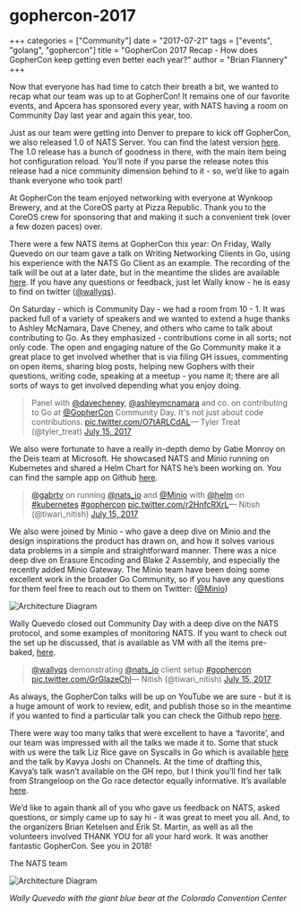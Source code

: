 # gophercon-2017

+++ categories = \["Community"\] date = "2017-07-21" tags = \["events", "golang", "gophercon"\] title = "GopherCon 2017 Recap - How does GopherCon keep getting even better each year?" author = "Brian Flannery" +++

Now that everyone has had time to catch their breath a bit, we wanted to recap what our team was up to at GopherCon! It remains one of our favorite events, and Apcera has sponsored every year, with NATS having a room on Community Day last year and again this year, too.

Just as our team were getting into Denver to prepare to kick off GopherCon, we also released 1.0 of NATS Server. You can find the latest version [here](http://nats.io/download/nats-io/gnatsd/). The 1.0 release has a bunch of goodness in there, with the main item being hot configuration reload. You’ll note if you parse the release notes this release had a nice community dimension behind to it - so, we’d like to again thank everyone who took part!

At GopherCon the team enjoyed networking with everyone at Wynkoop Brewery, and at the CoreOS party at Pizza Republic. Thank you to the CoreOS crew for sponsoring that and making it such a convenient trek \(over a few dozen paces\) over.

There were a few NATS items at GopherCon this year: On Friday, Wally Quevedo on our team gave a talk on Writing Networking Clients in Go, using his experience with the NATS Go Client as an example. The recording of the talk will be out at a later date, but in the meantime the slides are available [here](https://www.slideshare.net/nats_io/writing-networking-clients-in-go-gophercon-2017-talk). If you have any questions or feedback, just let Wally know - he is easy to find on twitter \([@wallyqs](https://twitter.com/wallyqs)\).

On Saturday - which is Community Day - we had a room from 10 - 1. It was packed full of a variety of speakers and we wanted to extend a huge thanks to Ashley McNamara, Dave Cheney, and others who came to talk about contributing to Go. As they emphasized - contributions come in all sorts; not only code. The open and engaging nature of the Go Community make it a great place to get involved whether that is via filing GH issues, commenting on open items, sharing blog posts, helping new Gophers with their questions, writing code, speaking at a meetup - you name it; there are all sorts of ways to get involved depending what you enjoy doing.

> Panel with [@davecheney](https://twitter.com/davecheney), [@ashleymcnamara](https://twitter.com/ashleymcnamara) and co. on contributing to Go at [@GopherCon](https://twitter.com/GopherCon) Community Day. It's not just about code contributions. [pic.twitter.com/O7tARLCdAL](https://t.co/O7tARLCdAL)— Tyler Treat \(@tyler\_treat\) [July 15, 2017](https://twitter.com/tyler_treat/status/886260296347566080)

We also were fortunate to have a really in-depth demo by Gabe Monroy on the Deis team at Microsoft. He showcased NATS and Minio running on Kubernetes and shared a Helm Chart for NATS he’s been working on. You can find the sample app on Github [here](https://github.com/gabrtv/gophercon-demo).

> [@gabrtv](https://twitter.com/gabrtv) on running [@nats\_io](https://twitter.com/nats_io) and [@Minio](https://twitter.com/Minio) with [@helm](https://twitter.com/helm) on [\#kubernetes](https://twitter.com/hashtag/kubernetes?src=hash) [\#gophercon](https://twitter.com/hashtag/gophercon?src=hash) [pic.twitter.com/r2HnfcRXrL](https://t.co/r2HnfcRXrL)— Nitish \(@tiwari\_nitish\) [July 15, 2017](https://twitter.com/tiwari_nitish/status/886268822939852800)

We also were joined by Minio - who gave a deep dive on Minio and the design inspirations the product has drawn on, and how it solves various data problems in a simple and straightforward manner. There was a nice deep dive on Erasure Encoding and Blake 2 Assembly, and especially the recently added Minio Gateway. The Minio team have been doing some excellent work in the broader Go Community, so if you have any questions for them feel free to reach out to them on Twitter: \([@Minio](https://twitter.com/Minio)\)

![Architecture Diagram](https://github.com/nats-io/nats-site/tree/c42c46a7c6b8669e66e28419887d2f8dd29aa502/img/blog/gophercon-2017/02.png)

Wally Quevedo closed out Community Day with a deep dive on the NATS protocol, and some examples of monitoring NATS. If you want to check out the set up he discussed, that is available as VM with all the items pre-baked, [here](https://github.com/wallyqs/nats-gophercon-community-day).

> [@wallyqs](https://twitter.com/wallyqs) demonstrating [@nats\_io](https://twitter.com/nats_io) client setup [\#gophercon](https://twitter.com/hashtag/gophercon?src=hash) [pic.twitter.com/GrGlazeChl](https://t.co/GrGlazeChl)— Nitish \(@tiwari\_nitish\) [July 15, 2017](https://twitter.com/tiwari_nitish/status/886289697072267264)

As always, the GopherCon talks will be up on YouTube we are sure - but it is a huge amount of work to review, edit, and publish those so in the meantime if you wanted to find a particular talk you can check the Github repo [here](https://github.com/gophercon/2017-talks).

There were way too many talks that were excellent to have a ‘favorite’, and our team was impressed with all the talks we made it to. Some that stuck with us were the talk Liz Rice gave on Syscalls in Go which is available [here](https://github.com/gophercon/2017-talks/tree/master/LizRice-GoProgrammersGuideToSyscalls) and the talk by Kavya Joshi on Channels. At the time of drafting this, Kavya’s talk wasn’t available on the GH repo, but I think you’ll find her talk from Strangeloop on the Go race detector equally informative. It’s available [here](https://youtu.be/5erqWdlhQLA).

We’d like to again thank all of you who gave us feedback on NATS, asked questions, or simply came up to say hi - it was great to meet you all. And, to the organizers Brian Ketelsen and Erik St. Martin, as well as all the volunteers involved THANK YOU for all your hard work. It was another fantastic GopherCon. See you in 2018!

The NATS team

![Architecture Diagram](https://github.com/nats-io/nats-site/tree/c42c46a7c6b8669e66e28419887d2f8dd29aa502/img/blog/gophercon-2017/01.png)

_Wally Quevedo with the giant blue bear at the Colorado Convention Center_

